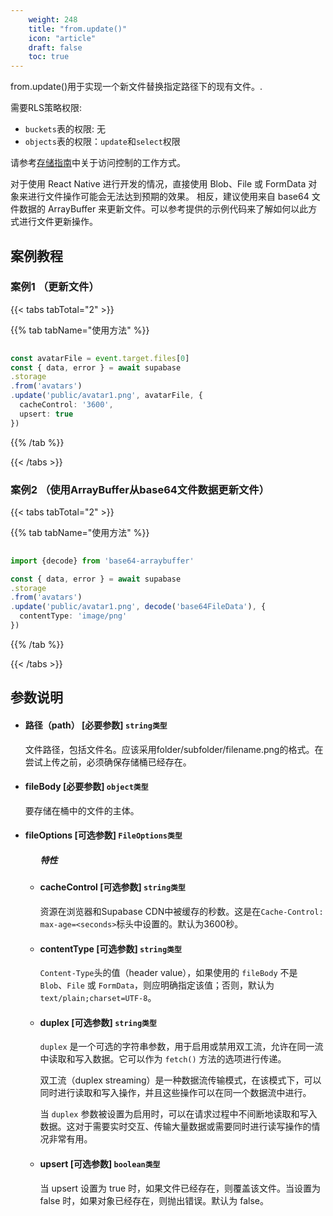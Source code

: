 ```yaml
---
    weight: 248
    title: "from.update()"
    icon: "article"
    draft: false
    toc: true
---
```


from.update()用于实现一个新文件替换指定路径下的现有文件。.

需要RLS策略权限:
  - `buckets`表的权限: 无
  - `objects`表的权限：`update`和`select`权限

请参考[存储指南](/docs/app/development_guide/storage/storage#access-control)中关于访问控制的工作方式。

对于使用 React Native 进行开发的情况，直接使用 Blob、File 或 FormData 对象来进行文件操作可能会无法达到预期的效果。
相反，建议使用来自 base64 文件数据的 ArrayBuffer 来更新文件。可以参考提供的示例代码来了解如何以此方式进行文件更新操作。



## 案例教程

### 案例1 （更新文件）

{{< tabs tabTotal="2" >}}


{{% tab tabName="使用方法" %}}



  ```ts
                                                                                   
const avatarFile = event.target.files[0]
const { data, error } = await supabase
  .storage
  .from('avatars')
  .update('public/avatar1.png', avatarFile, {
    cacheControl: '3600',
    upsert: true
  })
  ```



{{% /tab %}}

{{< /tabs >}}


### 案例2 （使用ArrayBuffer从base64文件数据更新文件）

{{< tabs tabTotal="2" >}}


{{% tab tabName="使用方法" %}}



  ```ts
                                                                                   
import {decode} from 'base64-arraybuffer'

const { data, error } = await supabase
  .storage
  .from('avatars')
  .update('public/avatar1.png', decode('base64FileData'), {
    contentType: 'image/png'
  })                                                                         
  ```



{{% /tab %}}

{{< /tabs >}}




## 参数说明


<ul className="method-list-group">
  
<li className="method-list-item">
  <h4 className="method-list-item-label">
    <span className="method-list-item-label-name">
      路径（path）
    </span>
    <span className="method-list-item-label-badge false">
      [必要参数]
    </span>
    <span className="method-list-item-validation">
      <code>string类型</code>
    </span>
  </h4>
  <div class="method-list-item-description">

文件路径，包括文件名。应该采用folder/subfolder/filename.png的格式。在尝试上传之前，必须确保存储桶已经存在。


  </div>
  
</li>



<li className="method-list-item">
  <h4 className="method-list-item-label">
    <span className="method-list-item-label-name">
      fileBody
    </span>
    <span className="method-list-item-label-badge false">
      [必要参数]
    </span>
    <span className="method-list-item-validation">
      <code>object类型</code>
    </span>
  </h4>
  <div class="method-list-item-description">

要存储在桶中的文件的主体。

  </div>
  
</li>




<li className="method-list-item">
  <h4 className="method-list-item-label">
    <span className="method-list-item-label-name">
      fileOptions
    </span>
    <span className="method-list-item-label-badge required">
      [可选参数]
    </span>
    <span className="method-list-item-validation">
      <code>FileOptions类型</code>
    </span>
  </h4>

  
<ul className="method-list-group">
  <h5 class="method-list-title method-list-title-isChild expanded">特性</h5>

<li className="method-list-item">
  <h4 className="method-list-item-label">
    <span className="method-list-item-label-name">
      cacheControl
    </span>
    <span className="method-list-item-label-badge false">
      [可选参数]
    </span>
    <span className="method-list-item-validation">
      <code>string类型</code>
    </span>
  </h4>
  <div class="method-list-item-description">

资源在浏览器和Supabase CDN中被缓存的秒数。这是在`Cache-Control: max-age=<seconds>`标头中设置的。默认为3600秒。

  </div>
  
</li>


<li className="method-list-item">
  <h4 className="method-list-item-label">
    <span className="method-list-item-label-name">
      contentType
    </span>
    <span className="method-list-item-label-badge false">
      [可选参数]
    </span>
    <span className="method-list-item-validation">
      <code>string类型</code>
    </span>
  </h4>
  <div class="method-list-item-description">

`Content-Type`头的值（header value），如果使用的 `fileBody` 不是 `Blob`、`File` 或 `FormData`，则应明确指定该值；否则，默认为 `text/plain;charset=UTF-8`。

  </div>
  
</li>


<li className="method-list-item">
  <h4 className="method-list-item-label">
    <span className="method-list-item-label-name">
      duplex
    </span>
    <span className="method-list-item-label-badge false">
      [可选参数]
    </span>
    <span className="method-list-item-validation">
      <code>string类型</code>
    </span>
  </h4>
  <div class="method-list-item-description">

`duplex` 是一个可选的字符串参数，用于启用或禁用双工流，允许在同一流中读取和写入数据。它可以作为 `fetch()` 方法的选项进行传递。

双工流（duplex streaming）是一种数据流传输模式，在该模式下，可以同时进行读取和写入操作，并且这些操作可以在同一个数据流中进行。

当 `duplex` 参数被设置为启用时，可以在请求过程中不间断地读取和写入数据。这对于需要实时交互、传输大量数据或需要同时进行读写操作的情况非常有用。

  </div>
  
</li>




<li className="method-list-item">
  <h4 className="method-list-item-label">
    <span className="method-list-item-label-name">
      upsert
    </span>
    <span className="method-list-item-label-badge false">
      [可选参数]
    </span>
    <span className="method-list-item-validation">
      <code>boolean类型</code>
    </span>
  </h4>
  <div class="method-list-item-description">

当 upsert 设置为 true 时，如果文件已经存在，则覆盖该文件。当设置为 false 时，如果对象已经存在，则抛出错误。默认为 false。

  </div>
  
</li>




</ul>

</li>



</ul>


